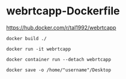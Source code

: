 # webrtcapp-Dockerfile

https://hub.docker.com/r/tal1992/webrtcapp

```
docker build ./
```
```
docker run -it webrtcapp
```
```
docker container run --detach webrtcapp
```
```
docker save -o /home/"username"/Desktop
```
